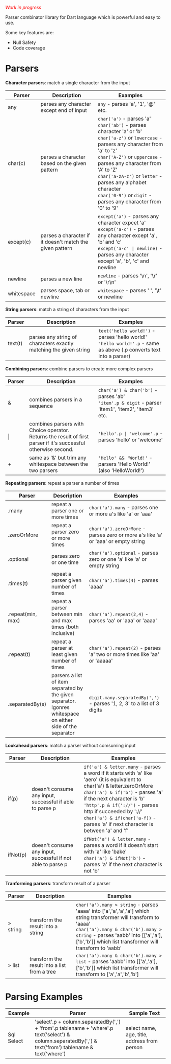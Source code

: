 <span style="color:red">*Work in progress*</span>

Parser combinator library for Dart language which is powerful and easy to use.

Some key features are:

- Null Safety
- Code coverage

# Parsers

**Character parsers**: match a single character from the input

| Parser | Description | Examples |
| ------ | ----------  | -------- |
| any    | parses any character except end of input | `any` - parses 'a', '1', '@' etc.|
| char(c) | parses a character based on the given pattern | `char('a')` - parses 'a' <br/> `char('ab')` - parses character 'a' or 'b' <br/> `char('a-z')` or `lowercase` - parsers any character from 'a' to 'z' <br/> `char('A-Z')` or `uppercase` - parses any character from 'A' to 'Z' <br/> `char('a-zA-z')` or `letter` - parses any alphabet character <br/> `char('0-9')` or `digit` - parses any character from '0' to '9' <br/> |
| except(c) | parses a character if it doesn't match the given pattern | `except('a')` - parses any character expcet 'a' <br/> `except('a-c')` - parses any character except 'a', 'b' and 'c' <br/> <code>except('a-c' &#124; newline)</code> - parses any character except 'a', 'b', 'c' and newline |
| newline | parses a new line | `newline` - parses '\n', '\r' or '\r\n' |
| whitespace | parses space, tab or newline | `whitespace` - parses ' ', '\t' or newline |

**String parsers**: match a string of characters from the input

| Parser | Description | Examples |
| ------ | ----------  | -------- |
| text(t) | parses any string of characters exactly matching the given string | `text('hello world!')` - parses 'hello world!' <br/> `'hello world!'.p`  - same as above (.p converts text into a parser)  |

**Combining parsers**: combine parsers to create more complex parsers

| Parser | Description | Examples |
| ------ | ----------  | -------- |
| & | combines parsers in a sequence | `char('a') & char('b')` - parses 'ab' <br/> `'item'.p & digit` - parser 'item1', 'item2', 'item3' etc. |
| &#124; | combines parsers with Choice operator. <br/>Returns the result of first parser if it's successful otherwise second. | <code>'hello'.p &#124; 'welcome'.p</code> - parses 'hello' or 'welcome' |
| + | same as '&' but trim any whitespace between the two parsers  | `'Hello' && 'World!'` - parsers 'Hello World!' (also 'HelloWorld!')

**Repeating parsers**: repeat a parser a number of times

| Parser | Description | Examples |
| ------ | ----------  | -------- |
| .many | repeat a parser one or more times | `char('a').many` - parses one or more a's like 'a' or 'aaa' |
| .zeroOrMore | repeat a parser zero or more times | `char('a').zeroOrMore` - parses zero or more a's like 'a' or 'aaa' or empty string |
| .optional | parses zero or one time  | `char('a').optional` - parses zero or one 'a' like 'a' or empty string |
| .times(t) | repeat a parser given number of times  | `char('a').times(4)` - parses 'aaaa' |
| .repeat(min, max) | repeat a parser between min and max times (both inclusive)  | `char('a').repeat(2,4)` - parses 'aa' or 'aaa' or 'aaaa' |
| .repeat(t) | repeat a parser at least given number of times  | `char('a').repeat(2)` - parses 'a' two or more times like 'aa' or 'aaaaa' |
| .separatedBy(s) | parsers a list of item separated by the given separator. <br/> Igonres whitespace on either side of the separator  | `digit.many.separatedBy(',')` - parses '1, 2, 3' to a list of 3 digits

**Lookahead parsers**: match a parser without comsuming input

| Parser | Description | Examples |
| ------ | ----------  | -------- |
| if(p) | doesn't consume any input, successful if able to parse p | `if('a') & letter.many` - parses a word if it starts with 'a' like 'aero' (it is equivalent to char('a') & letter.zeroOrMore <br/> `char('a') & if('b')` - parses 'a' if the next character is 'b' <br/> `'http'.p & if('://')` - parses http if succeeded by '://' <br/> `char('a') & if(char('a-f))` - parses 'a' if next character is between 'a' and 'f' |
| ifNot(p) | doesn't consume any input, successful if not able to parse p | `ifNot('a') & letter.many` - parses a word if it doesn't start with 'a' like 'bake' <br/> `char('a') & ifNot('b')` - parses 'a' if the next character is not 'b' |

**Tranforming parsers**: transform result of a parser

| Parser | Description | Examples |
| ------ | ----------  | -------- |
| \> string | transform the result into a string | `char('a').many > string` - parses 'aaaa' into ['a','a','a','a'] which string transformer will transform to 'aaaa' <br/> `char('a').many & char('b').many > string` - parses 'aabb' into [['a','a'],['b','b']] which list transformer will transform to 'aabb'  |
| \> list | transform the result into a list from a tree | `char('a').many & char('b').many > list` - parses 'aabb' into [['a','a'],['b','b']] which list transformer will transform to ['a','a','b','b'] |

# Parsing Examples

| Example | Parser | Sample Text |
| ------ | ----------  | -------- |
| Sql Select | 'select'.p + column.separatedBy(',') + 'from'.p tablename + 'where'.p <br/> text('select') & column.separatedBy(',') & text('from') tablename & text('where') | select name, age, title, address from person |
